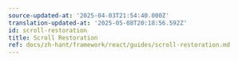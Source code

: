 ```yaml
---
source-updated-at: '2025-04-03T21:54:40.000Z'
translation-updated-at: '2025-05-08T20:18:56.592Z'
id: scroll-restoration
title: Scroll Restoration
ref: docs/zh-hant/framework/react/guides/scroll-restoration.md
---
```

